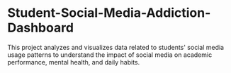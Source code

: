 # Student-Social-Media-Addiction-Dashboard
This project analyzes and visualizes data related to students' social media usage patterns to understand the impact of social media on academic performance, mental health, and daily habits.
